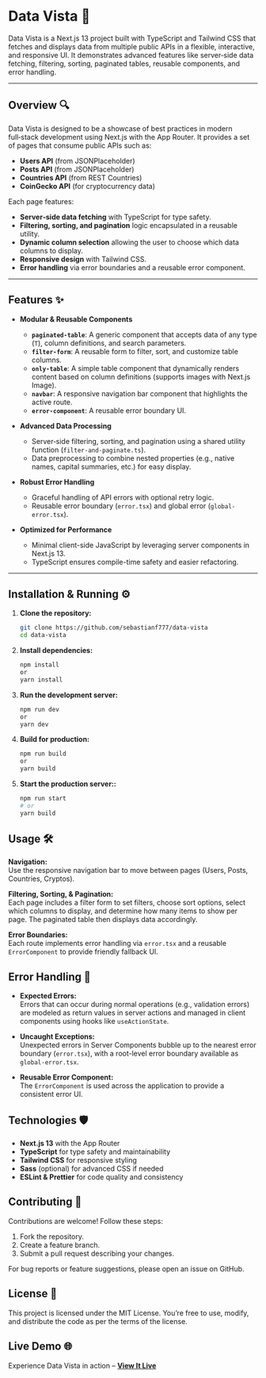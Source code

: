 # Data Vista 🚀

Data Vista is a Next.js 13 project built with TypeScript and Tailwind CSS that fetches and displays data from multiple public APIs in a flexible, interactive, and responsive UI. It demonstrates advanced features like server‑side data fetching, filtering, sorting, paginated tables, reusable components, and error handling.

---

## Overview 🔍

Data Vista is designed to be a showcase of best practices in modern full‑stack development using Next.js with the App Router. It provides a set of pages that consume public APIs such as:
- **Users API** (from JSONPlaceholder)
- **Posts API** (from JSONPlaceholder)
- **Countries API** (from REST Countries)
- **CoinGecko API** (for cryptocurrency data)

Each page features:
- **Server‑side data fetching** with TypeScript for type safety.
- **Filtering, sorting, and pagination** logic encapsulated in a reusable utility.
- **Dynamic column selection** allowing the user to choose which data columns to display.
- **Responsive design** with Tailwind CSS.
- **Error handling** via error boundaries and a reusable error component.

---

## Features ✨

- **Modular & Reusable Components**
    - **`paginated-table`**: A generic component that accepts data of any type (`T`), column definitions, and search parameters.
    - **`filter-form`**: A reusable form to filter, sort, and customize table columns.
    - **`only-table`**: A simple table component that dynamically renders content based on column definitions (supports images with Next.js Image).
    - **`navbar`**: A responsive navigation bar component that highlights the active route.
    - **`error-component`**: A reusable error boundary UI.

- **Advanced Data Processing**
    - Server‑side filtering, sorting, and pagination using a shared utility function (`filter-and-paginate.ts`).
    - Data preprocessing to combine nested properties (e.g., native names, capital summaries, etc.) for easy display.

- **Robust Error Handling**
    - Graceful handling of API errors with optional retry logic.
    - Reusable error boundary (`error.tsx`) and global error (`global-error.tsx`).

- **Optimized for Performance**
    - Minimal client-side JavaScript by leveraging server components in Next.js 13.
    - TypeScript ensures compile-time safety and easier refactoring.

---


## Installation & Running ⚙️

1. **Clone the repository:**

   ```bash
   git clone https://github.com/sebastianf777/data-vista
   cd data-vista
   ```

2. **Install dependencies:**

   ```bash
   npm install
   or
   yarn install
   ```

3. **Run the development server:**

   ```bash
   npm run dev
   or
   yarn dev
   ```

4. **Build for production:**

   ```bash
   npm run build
   or
   yarn build
   ```

5. **Start the production server::**

   ```bash
   npm run start
   # or
   yarn build
   ```

## Usage 🛠️

**Navigation:**  
Use the responsive navigation bar to move between pages (Users, Posts, Countries, Cryptos).

**Filtering, Sorting, & Pagination:**  
Each page includes a filter form to set filters, choose sort options, select which columns to display, and determine how many items to show per page. The paginated table then displays data accordingly.

**Error Boundaries:**  
Each route implements error handling via `error.tsx` and a reusable `ErrorComponent` to provide friendly fallback UI.

## Error Handling 🚨

- **Expected Errors:**  
  Errors that can occur during normal operations (e.g., validation errors) are modeled as return values in server actions and managed in client components using hooks like `useActionState`.

- **Uncaught Exceptions:**  
  Unexpected errors in Server Components bubble up to the nearest error boundary (`error.tsx`), with a root-level error boundary available as `global-error.tsx`.

- **Reusable Error Component:**  
  The `ErrorComponent` is used across the application to provide a consistent error UI.

## Technologies 🛡️

- **Next.js 13** with the App Router
- **TypeScript** for type safety and maintainability
- **Tailwind CSS** for responsive styling
- **Sass** (optional) for advanced CSS if needed
- **ESLint & Prettier** for code quality and consistency

## Contributing 🤝

Contributions are welcome! Follow these steps:

1. Fork the repository.
2. Create a feature branch.
3. Submit a pull request describing your changes.

For bug reports or feature suggestions, please open an issue on GitHub.

## License 📄

This project is licensed under the MIT License. You’re free to use, modify, and distribute the code as per the terms of the license.

## Live Demo 🌐

Experience Data Vista in action – [**View It Live**](https://data-vista-sebastianf777-sebastians-projects-954f26cb.vercel.app)
